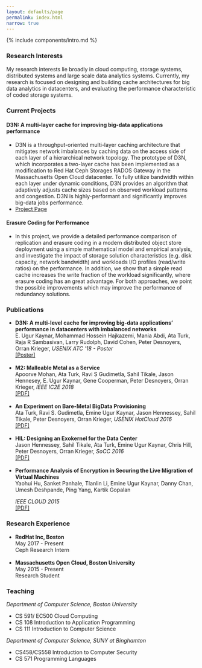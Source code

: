 ```yaml
---
layout: defaults/page
permalink: index.html
narrow: true
---
```


{% include components/intro.md %}

### Research Interests

My research interests lie broadly in cloud computing, storage systems, distributed systems and large
scale data analytics systems. Currently, my research is focused on designing and building cache architectures for big data analytics in datacenters, and evaluating the performance characteristic of coded
storage systems.


### Current Projects

<div class="card card-post w-100 border-top-0 border-left-0 border-right-0 rounded-0 mb-4">

<h4>D3N: A multi-layer cache for improving big-data applications performance</h4>
<ul>
  <li>D3N is a throughput-oriented multi-layer caching architecture that mitigates network imbalances
by caching data on the access side of each layer of a hierarchical network topology. The prototype
of D3N, which incorporates a two-layer cache has been implemented as a modification to Red Hat
Ceph Storages RADOS Gateway in the Massachusetts Open Cloud datacenter. To fully utilize
bandwidth within each layer under dynamic conditions, D3N provides an algorithm that adaptively
adjusts cache sizes based on observed workload patterns and congestion. D3N is highly-performant
and significantly improves big-data jobs performance.</li>
   <li><a target="_blank" href="https://www.bu.edu/rhcollab/projects/d3n/"> Project Page</a> </li>
</ul>


<h4>Erasure Coding for Performance</h4>
<ul>
   <li>In this project, we provide a detailed performance comparison of replication and erasure coding in
a modern distributed object store deployment using a simple mathematical model and empirical
analysis, and investigate the impact of storage solution characteristics (e.g. disk capacity, network
bandwidth) and workloads I/O profiles (read/write ratios) on the performance. In addition, we
show that a simple read cache increases the write fraction of the workload significantly, where
erasure coding has an great advantage. For both approaches, we point the possible improvements
which may improve the performance of redundancy solutions.</li>
</ul>
</div>



### Publications

<div class="card card-post w-100 border-top-0 border-left-0 border-right-0 rounded-0 mb-4">
<ul>
<li>
<b>D3N: A multi-level cache for improving big-data applications’ performance in datacenters with imbalanced networks </b>
<br/> 
E. Ugur Kaynar, Mohammad Hossein Hajkazemi, Mania Abdi, Ata Turk, Raja R Sambasivan, Larry Rudolph, David Cohen, Peter Desnoyers, Orran Krieger, <i>USENIX ATC ’18 - Poster </i> <br />
<a target="_blank" href="papers/d3n_poster.pdf">[Poster]</a>
</li>
<br />


<li>
<b>M2: Malleable Metal as a Service </b><br />
Apoorve Mohan, Ata Turk, Ravi S Gudimetla, Sahil Tikale, Jason Hennesey, E. Ugur Kaynar,
Gene Cooperman, Peter Desnoyers, Orran Krieger, <i>    IEEE IC2E 2018 </i><br />
<a target="_blank" href="papers/m2.pdf">[PDF]</a>
</li>
<br />

<li><b>An Experiment on Bare-Metal BigData Provisioning</b> <br />
Ata Turk, Ravi S. Gudimetla, Emine Ugur Kaynar, Jason Hennessey, Sahil Tikale, Peter Desnoyers, Orran Krieger, <i>USENIX HotCloud 2016</i><br />
<a target="_blank" href="papers/hotcloud16.pdf">[PDF]</a>
</li>
<br />


   <li><b> HIL: Designing an Exokernel for the Data Center </b> <br />
   Jason Hennessey, Sahil Tikale, Ata Turk, Emine Ugur Kaynar, Chris Hill, Peter Desnoyers, Orran Krieger, <i>SoCC 2016</i> <br />
   <a target="_blank" href="papers/socc16.pdf">[PDF]</a>
   </li>
<br />

   <li><b>Performance Analysis of Encryption in Securing the Live Migration of Virtual Machines</b><br />
    Yaohui Hu, Sanket Panhale, TIanlin Li, Emine Ugur Kaynar, Danny Chan, Umesh Deshpande, Ping Yang, Kartik Gopalan

   <i> IEEE CLOUD 2015</i><br />
  <a target="_blank" href="papers/cloud15.pdf">[PDF]</a>

   </li>
</ul>
</div>

<h3 id="research_experience">Research Experience</h3>
<div class="card card-post w-100 border-top-0 border-left-0 border-right-0 rounded-0 mb-4">
<ul>
   <li> <b>RedHat Inc, Boston </b><br>
			May 2017 - Present<br>
		    Ceph Research Intern<br>
</li>
<br>
<li> <b>	Massachusetts Open Cloud, Boston University </b> <br>
			May 2015 - Present <br>
			Research Student <br>
</li>
</ul>
</div>

### Teaching
<div class="card card-post w-100 border-top-0 border-left-0 border-right-0 rounded-0 mb-4">
<i>Department of Computer Science, Boston University</i>
<ul>
<li>CS 591/ EC500 Cloud Computing</li>
<li>CS 108 Introduction to Application Programming </li>
<li>CS 111 Introduction to Computer Science </li>
</ul>

<i>Department of Computer Science, SUNY at Binghamton</i>
<ul>
<li>CS458/CS558 Introduction to Computer Security</li>
<li>CS 571 Programming Languages</li>
</ul>
</div>
